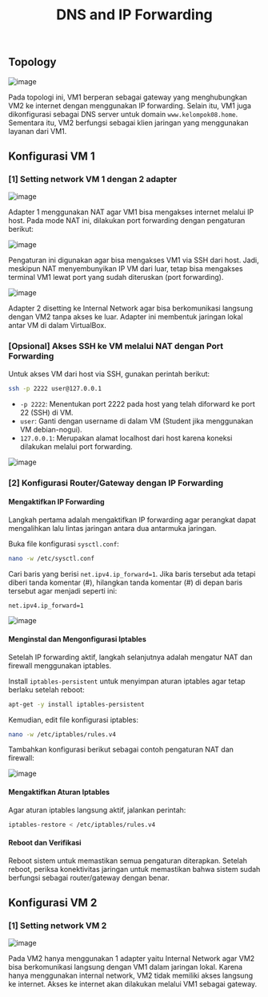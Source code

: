<h1 align="center">
  DNS and IP Forwarding
</h1>

<br/>

## Topology

![image](./image/Topology.png)

Pada topologi ini, VM1 berperan sebagai gateway yang menghubungkan VM2 ke internet dengan menggunakan IP forwarding. Selain itu, VM1 juga dikonfigurasi sebagai DNS server untuk domain `www.kelompok08.home`. Sementara itu, VM2 berfungsi sebagai klien jaringan yang menggunakan layanan dari VM1.

## Konfigurasi VM 1

### [1] Setting network VM 1 dengan 2 adapter

![image](./image/NAT_VM1.png)

Adapter 1 menggunakan NAT agar VM1 bisa mengakses internet melalui IP host. Pada mode NAT ini, dilakukan port forwarding dengan pengaturan berikut:

![image](./image/port_forwarding.png)

Pengaturan ini digunakan agar bisa mengakses VM1 via SSH dari host. Jadi, meskipun NAT menyembunyikan IP VM dari luar, tetap bisa mengakses terminal VM1 lewat port yang sudah diteruskan (port forwarding).

![image](./image/intnet_VM1.png)

Adapter 2 disetting ke Internal Network agar bisa berkomunikasi langsung dengan VM2 tanpa akses ke luar. Adapter ini membentuk jaringan lokal antar VM di dalam VirtualBox.

### [Opsional] Akses SSH ke VM melalui NAT dengan Port Forwarding

Untuk akses VM dari host via SSH, gunakan perintah berikut:

```bash
ssh -p 2222 user@127.0.0.1
```

- `-p 2222`: Menentukan port 2222 pada host yang telah diforward ke port 22 (SSH) di VM.
- `user`: Ganti dengan username di dalam VM (Student jika menggunakan VM debian-nogui).
- `127.0.0.1`: Merupakan alamat localhost dari host karena koneksi dilakukan melalui port forwarding.

![image](./image/SSH_VM1.png)

### [2] Konfigurasi Router/Gateway dengan IP Forwarding

#### Mengaktifkan IP Forwarding

Langkah pertama adalah mengaktifkan IP forwarding agar perangkat dapat mengalihkan lalu lintas jaringan antara dua antarmuka jaringan.

Buka file konfigurasi `sysctl.conf`:

```bash
nano -w /etc/sysctl.conf
```

Cari baris yang berisi `net.ipv4.ip_forward=1`. Jika baris tersebut ada tetapi diberi tanda komentar (#), hilangkan tanda komentar (#) di depan baris tersebut agar menjadi seperti ini:

```bash
net.ipv4.ip_forward=1
```

![image](./image/ip_forward.png)

#### Menginstal dan Mengonfigurasi Iptables

Setelah IP forwarding aktif, langkah selanjutnya adalah mengatur NAT dan firewall menggunakan iptables.

Install `iptables-persistent` untuk menyimpan aturan iptables agar tetap berlaku setelah reboot:

```bash
apt-get -y install iptables-persistent
```

Kemudian, edit file konfigurasi iptables:

```bash
nano -w /etc/iptables/rules.v4
```

Tambahkan konfigurasi berikut sebagai contoh pengaturan NAT dan firewall:

![image](./image/iptables.png)

#### Mengaktifkan Aturan Iptables

Agar aturan iptables langsung aktif, jalankan perintah:

```bash
iptables-restore < /etc/iptables/rules.v4
```

#### Reboot dan Verifikasi

Reboot sistem untuk memastikan semua pengaturan diterapkan. Setelah reboot, periksa konektivitas jaringan untuk memastikan bahwa sistem sudah berfungsi sebagai router/gateway dengan benar.

## Konfigurasi VM 2

### [1] Setting network VM 2

![image](./image/intnet_VM2.png)

Pada VM2 hanya menggunakan 1 adapter yaitu Internal Network agar VM2 bisa berkomunikasi langsung dengan VM1 dalam jaringan lokal. Karena hanya menggunakan internal network, VM2 tidak memiliki akses langsung ke internet. Akses ke internet akan dilakukan melalui VM1 sebagai gateway.
